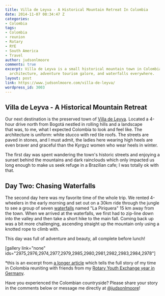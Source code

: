 ```yaml
---
title: Villa de Leyva - A Historical Mountain Retreat In Colombia
date: 2014-11-07 08:34:47 Z
categories:
- Colombia
tags:
- Colombia
- reunion
- Rotary
- RYE
- South America
- Travel
author: judsonlmoore
comments: true
excerpt: Villa de Leyva is a small historical mountain town in Colombia with beautiful
  architecture, adventure tourism galore, and waterfalls everywhere.
layout: post
link: https://www.judsonlmoore.com/villa-de-leyva/
wordpress_id: 3003
---
```


## Villa de Leyva - A Historical Mountain Retreat


Our next destination is the preserved town of [Villa de Leyva](http://en.wikipedia.org/wiki/Villa_de_Leyva). Located a 4-hour drive north from Bogotá nestled in rolling hills and a landscape that was, to me, what I expected Colombia to look and feel like. The architecture is uniform: white stucco with red tile roofs. The streets are paved in stones, and I must admit, the ladies here wearing high heels are even braver and graceful than the Kyrgyz women who wear heels in winter.

The first day was spent wandering the town's historic streets and enjoying a sunset behind the mountains and dark rainclouds which only impacted us long enough to make us seek refuge in a Brazilian cafe; I was totally ok with that.


## Day Two: Chasing Waterfalls


The second day here was my favorite time of the whole trip. We rented 4-wheelers in the early morning and set out on a 30km ride through the jungle to see a group of seven [waterfalls](http://en.wikipedia.org/wiki/Waterfall) named "La Piriquera" 15 km away from the town. When we arrived at the waterfalls, we first had to zip-line down into the valley and then take a short hike to the main fall. Coming back up was a bit more challenging, ascending straight up the mountain only using a knotted rope to climb with.

This day was full of adventure and beauty, all complete before lunch!

[gallery link="none" ids="2975,2976,2974,2977,2979,2985,2980,2981,2982,2983,2984,2978"]

*this is an excerpt from [a longer article](https://www.judsonlmoore.com/colombia-new-germany/) which tells the full story of my time in Colombia reuniting with friends from my [Rotary Youth Exchange year in Germany](https://www.judsonlmoore.com/location/germany/).

Have you experienced the Colombian countryside? Please share your story in the comments below or message me directly at [@judsonlmoore](http://twitter.com/judsonlmoore)!
